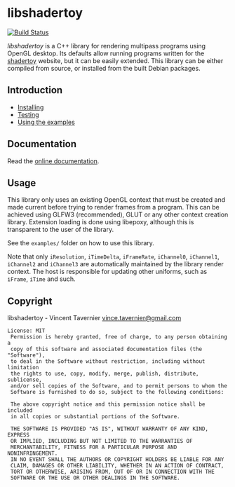 # libshadertoy

[![Build Status](https://ci.inria.fr/libshadertoy/buildStatus/icon?job=libshadertoy)](https://ci.inria.fr/libshadertoy/job/libshadertoy/)

*libshadertoy* is a C++ library for rendering multipass programs using OpenGL
desktop. Its defaults allow running programs written for the
[shadertoy](https://www.shadertoy.com) website, but it can be easily extended.
This library can be either compiled from source, or installed from the built
Debian packages.

## Introduction

* [Installing](docs/INSTALL.md)
* [Testing](docs/TESTING.md)
* [Using the examples](docs/EXAMPLES.md)

## Documentation

Read the [online documentation](https://vtaverni.gitlabpages.inria.fr/libshadertoy/).

## Usage

This library only uses an existing OpenGL context that must be created and made
current before trying to render frames from a program. This can be
achieved using GLFW3 (recommended), GLUT or any other context creation library.
Extension loading is done using libepoxy, although this is transparent to the
user of the library.

See the `examples/` folder on how to use this library.

Note that only `iResolution`, `iTimeDelta`, `iFrameRate`, `iChannel0`,
`iChannel1`, `iChannel2` and `iChannel3` are automatically maintained by the
library render context. The host is responsible for updating other uniforms,
such as `iFrame`, `iTime` and such.

## Copyright

libshadertoy - Vincent Tavernier <vince.tavernier@gmail.com>

```
License: MIT
 Permission is hereby granted, free of charge, to any person obtaining a
 copy of this software and associated documentation files (the "Software"),
 to deal in the Software without restriction, including without limitation
 the rights to use, copy, modify, merge, publish, distribute, sublicense,
 and/or sell copies of the Software, and to permit persons to whom the
 Software is furnished to do so, subject to the following conditions:

 The above copyright notice and this permission notice shall be included
 in all copies or substantial portions of the Software.

 THE SOFTWARE IS PROVIDED "AS IS", WITHOUT WARRANTY OF ANY KIND, EXPRESS
 OR IMPLIED, INCLUDING BUT NOT LIMITED TO THE WARRANTIES OF
 MERCHANTABILITY, FITNESS FOR A PARTICULAR PURPOSE AND NONINFRINGEMENT.
 IN NO EVENT SHALL THE AUTHORS OR COPYRIGHT HOLDERS BE LIABLE FOR ANY
 CLAIM, DAMAGES OR OTHER LIABILITY, WHETHER IN AN ACTION OF CONTRACT,
 TORT OR OTHERWISE, ARISING FROM, OUT OF OR IN CONNECTION WITH THE
 SOFTWARE OR THE USE OR OTHER DEALINGS IN THE SOFTWARE.
```
